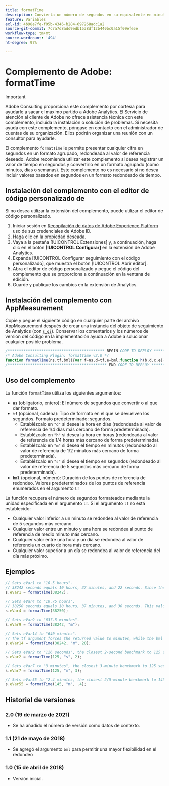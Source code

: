 ```yaml
---
title: formatTime
description: Convierta un número de segundos en su equivalente en minutos, horas, etc.
feature: Variables
exl-id: 4b98e7fe-f05b-4346-b284-697268adc1a2
source-git-commit: 7c7a7d8add9edb1538df12b440bc0a15f09efe5e
workflow-type: tm+mt
source-wordcount: '494'
ht-degree: 97%

---
```


# Complemento de Adobe: formatTime

>[!IMPORTANT]
>
>Adobe Consulting proporciona este complemento por cortesía para ayudarle a sacar el máximo partido a Adobe Analytics. El Servicio de atención al cliente de Adobe no ofrece asistencia técnica con este complemento, incluida la instalación o solución de problemas. Si necesita ayuda con este complemento, póngase en contacto con el administrador de cuentas de su organización. Ellos podrán organizar una reunión con un consultor para ayudarle.

El complemento `formatTime` le permite presentar cualquier cifra en segundos en un formato agrupado, redondeada al valor de referencia deseado. Adobe recomienda utilizar este complemento si desea registrar un valor de tiempo en segundos y convertirlo en un formato agrupado (como minutos, días o semanas). Este complemento no es necesario si no desea incluir valores basados en segundos en un formato redondeado de tiempo.

<!--## Install the plug-in using the Web SDK or the Adobe Analytics extension

Adobe offers an extension that allows you to use most commonly-used plug-ins.

1. Log in to [Adobe Experience Platform Data Collection](https://experience.adobe.com/data-collection) using your AdobeID credentials.
1. Click the desired tag property.
1. Go to the [!UICONTROL Extensions] tab, then click on the [!UICONTROL Catalog] button
1. Install and publish the [!UICONTROL Common Analytics Plugins] extension
1. If you haven't already, create a rule labeled "Initialize Plug-ins" with the following configuration:
    * Condition: None
    * Event: Core – Library Loaded (Page Top)
1. Add an action to the above rule with the following configuration:
    * Extension: Common Analytics Plugins
    * Action Type: Initialize formatTime
1. Save and publish the changes to the rule.-->

## Instalación del complemento con el editor de código personalizado de 

Si no desea utilizar la extensión del complemento, puede utilizar el editor de código personalizado.

1. Iniciar sesión en [Recopilación de datos de Adobe Experience Platform](https://experience.adobe.com/data-collection) uso de sus credenciales de Adobe ID.
1. Haga clic en la propiedad deseada.
1. Vaya a la pestaña [!UICONTROL Extensiones] y, a continuación, haga clic en el botón **[!UICONTROL Configurar]** en la extensión de Adobe Analytics.
1. Expanda [!UICONTROL Configurar seguimiento con el código personalizado], que muestra el botón [!UICONTROL Abrir editor].
1. Abra el editor de código personalizado y pegue el código del complemento que se proporciona a continuación en la ventana de edición.
1. Guarde y publique los cambios en la extensión de Analytics.

## Instalación del complemento con AppMeasurement

Copie y pegue el siguiente código en cualquier parte del archivo AppMeasurement después de crear una instancia del objeto de seguimiento de Analytics (con [`s_gi`](../functions/s-gi.md)). Conservar los comentarios y los números de versión del código en la implementación ayuda a Adobe a solucionar cualquier posible problema.

```js
/******************************************* BEGIN CODE TO DEPLOY *******************************************/
/* Adobe Consulting Plugin: formatTime v2.0 */
function formatTime(ns,tf,bml){var f=ns,d=tf,e=bml;function h(b,d,c,e){if("string"!==typeof d)return!1;if("string"===typeof b)b=b.split(c||",");else if("object"!==typeof b)return!1;c=0;for(a=b.length;c<a;c++)if(1==e&&d===b[c]||d.toLowerCase()===b[c].toLowerCase())return!0;return!1}if(arguments&&"-v"===arguments[0])return{plugin:"formatTime",version:"2.0"};var b=function(){if("undefined"!==typeof window.s_c_il)for(var b=0,c;b<window.s_c_il.length;b++)if(c=window.s_c_il[b],c._c&&"s_c"===c._c)return c}();"undefined"!==typeof b&&(b.contextData.formatTime="2.0");if(!("undefined"===typeof f||isNaN(f)||0>Number(f))){b="";if("string"===typeof d&&"d"===d||("string"!==typeof d||!h("h,m,s",d))&&86400<=f){var c=86400;var g="days";b=isNaN(e)?1:c/(e*c)}else"string"===typeof d&&"h"===d||("string"!==typeof d||!h("m,s",d))&&3600<=f?(c=3600,g="hours",b=isNaN(e)?4:c/(e*c)):"string"===typeof d&&"m"===d||("string"!==typeof d||!h("s",d))&&60<=f?(c=60,g="minutes",b=isNaN(e)?2:c/(e*c)):(c=1,g="seconds",b=isNaN(e)?.2:c/e);b=Math.round(f*b/c)/b+" "+g;0===b.indexOf("1 ")&&(b=b.substring(0,b.length-1));return b}};
/******************************************** END CODE TO DEPLOY ********************************************/
```

## Uso del complemento

La función `formatTime` utiliza los siguientes argumentos:

* **`ns`** (obligatorio, entero): El número de segundos que convertir o al que dar formato.
* **`tf`** (opcional, cadena): Tipo de formato en el que se devuelven los segundos. Formato predeterminado: segundos.
   * Establézcalo en `"d"` si desea la hora en días (redondeada al valor de referencia de 1/4 días más cercano de forma predeterminada).
   * Establézcalo en `"h"` si desea la hora en horas (redondeada al valor de referencia de 1/4 horas más cercano de forma predeterminada).
   * Establézcalo en `"m"` si desea el tiempo en minutos (redondeado al valor de referencia de 1/2 minutos más cercano de forma predeterminada).
   * Establézcalo en `"s"` si desea el tiempo en segundos (redondeado al valor de referencia de 5 segundos más cercano de forma predeterminada).
* **`bml`** (opcional, número): Duración de los puntos de referencia de redondeo. Valores predeterminados de los puntos de referencia enumerados en el argumento `tf`

La función recupera el número de segundos formateados mediante la unidad especificada en el argumento `tf`. Si el argumento `tf` no está establecido:

* Cualquier valor inferior a un minuto se redondea al valor de referencia de 5 segundos más cercano.
* Cualquier valor entre un minuto y una hora se redondea al punto de referencia de medio minuto más cercano.
* Cualquier valor entre una hora y un día se redondea al valor de referencia un cuarto de hora más cercano.
* Cualquier valor superior a un día se redondea al valor de referencia del día más próximo.

## Ejemplos

```js
// Sets eVar1 to "10.5 hours".
// 38242 seconds equals 10 hours, 37 minutes, and 22 seconds. Since the tf argument is not set, the value returned is the number of seconds converted to the nearest quarter-hour benchmark.
s.eVar1 = formatTime(38242);

// Sets eVar4 to "10.75 hours".
// 38250 seconds equals 10 hours, 37 minutes, and 30 seconds. This value rounds up to the nearest quarter hour.
s.eVar4 = formatTime(38250);

// Sets eVar9 to "637.5 minutes".
s.eVar9 = formatTime(38242, "m");

// Sets eVar14 to "640 minutes".
// The tf argument forces the returned value to minutes, while the bml argument forces the value to the nearest 20-minute increment.
s.eVar14 = formatTime(38242, "m", 20);

// Sets eVar2 to "126 seconds", the closest 2-second benchmark to 125 seconds.
s.eVar2 = formatTime(125, "s", 2);

// Sets eVar7 to "3 minutes", the closest 3-minute benchmark to 125 seconds.
s.eVar7 = formatTime(125, "m", 3);

// Sets eVar55 to "2.4 minutes, the closest 2/5-minute benchmark to 145 seconds.
s.eVar55 = formatTime(145, "m", .4);
```

## Historial de versiones

### 2.0 (19 de marzo de 2021)

* Se ha añadido el número de versión como datos de contexto.

### 1.1 (21 de mayo de 2018)

* Se agregó el argumento `bml` para permitir una mayor flexibilidad en el redondeo

### 1.0 (15 de abril de 2018)

* Versión inicial.
